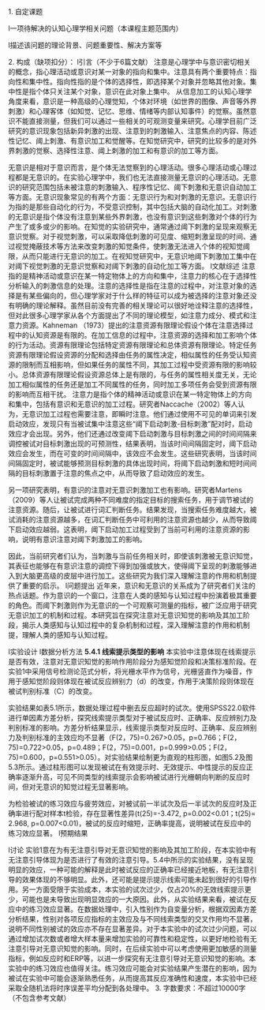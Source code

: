 1. 自定课题  

l一项待解决的认知心理学相关问题（本课程主题范围内）

l描述该问题的理论背景、问题重要性、解决方案等

2. 构成（缺项扣分）：
l引言（不少于6篇文献）
注意是心理学中与意识密切相关的概念，指心理活动或意识对某一对象的指向和集中。注意具有两个重要特点：指向性和集中性。指向性指的是个体的选择性，即选择某个对象并忽略其他对象。集中性是指个体只关注某个对象，意识在此对象上集中。
从信息加工的认知心理学角度来看，意识是一种高级的心理觉知，个体对环境（如世界的图像、声音等外界刺激）和心理客体（如知觉、记忆、思维、情绪等内部认知事件）的觉察。虽然意识不能直接测量，但我们可以通过一些相关的可观测变量来研究。心理学目前广泛研究的意识现象包括新异刺激的出现、注意到的刺激输入、注意焦点的内容、陈述性记忆、阈上刺激、有意识加工和觉醒等。在知觉研究中，研究的比较多的是对外界刺激的觉察、选择性注意、阈上刺激的加工和有意识的加工等方面。

无意识是相对于意识而言，是个体无法觉察到的心理活动。很多心理活动或心理过程都是无意识的。在实验心理学中，我们也无法直接测量无意识的心理活动。无意识的研究范围包括未被注意的刺激输入、程序性记忆、阈下刺激和无意识自动加工等方面。无意识现象常见的有两个方面：无意识行为和对刺激的无意识。无意识行为指的是那些自动化的行为，不受意识控制，其中包括大脑的自动化加工。对刺激的无意识是指个体没有注意到某些外界刺激，也没有意识到这些刺激对个体的行为产生了或多或少的影响。在知觉的实验研究中，通常通过阈下刺激的呈现来观察无意识觉察。对于视觉刺激，可以采取降低刺激的可见度、缩短刺激呈现的时间、通过视觉掩蔽技术等方法来改变刺激的知觉条件，使刺激无法进入个体的视知觉阈限，从而只能进行无意识的加工。在视知觉研究中，无意识地阈下刺激加工集中在对阈下视觉刺激的无意识觉察和对阈下刺激的自动化加工等方面。
l文献综述
注意指的是精神活动或意识在某一特定物体上的方向和集中，注意力的核心在于选择性分析输入的刺激信息的处理。注意的选择性是指在注意的过程中，对注意对象的选择是有某些偏向的，但心理学家对于什么样的特征可以成为被选择的注意对象还没有明确的理论解释。虽然目前没有完善的相关理论可以很好地诠释注意的选择性，但对此很多心理学家从各个方面提出了不同的理论模型，如注意力成分、模式和注意力资源。Kahneman （1973）提出的注意资源有限理论假设个体在注意选择过程中的认知资源是有限的。在加工信息的过程中，注意资源的选择和加工影响个体的行为活动。资源有限理论包括特定资源有限理论和总体资源有限理论。特定任务资源有限理论假设资源的分配和选择由任务的属性决定，相似属性的任务受认知资源的限制而互相影响，但如果任务的属性不同，其加工过程中受资源有限的影响较小。总体资源有限理论假设资源总体上是有限的，与任务的属性相关度无关，无论加工相似属性的任务还是加工不同属性的任务，同时加工多项任务会受到资源有限的影响而互相干扰。
注意力是指个体的精神活动或意识在某一特定物体上的方向和集中，包括有意识和无意识的加工过程。研究者Naccache（2002）等人认为，无意识加工过程也需要注意，即瞬时注意。他们通过使用不可见的单词来引发启动效应，发现只有当被试集中注意这些“阈下启动刺激-目标刺激”配对时，启动效应才会出现。另外，他们还通过改变阈下启动刺激与目标刺激之间的时间间隔来调控被试对目标刺激出现的可预测性，结果表明，当该时间间隔固定时，阈下启动效应会发生，而在可变的时间间隔中，该效应不会发生。这些研究表明，当该时间间隔固定时，被试能够预测目标刺激的具体出现时间，将阈下启动刺激和短时间间隔的目标刺激置于注意的焦点之中，从而导致了启动效应的发生。

另一项研究表明，有意识的注意对无意识刺激加工也有影响。研究者Martens（2009）等人让被试完成两种不同难度的指定目标的搜索任务，用于调节被试的注意资源。随后，让被试进行词汇判断任务。结果发现，当搜索任务难度越大，被试消耗的注意资源越多，在词汇判断任务中可利用的注意资源也越少，从而导致阈下启动效应越弱。这表明，阈下启动加工过程受到了当前可利用的注意资源的影响，说明有意识注意对阈下刺激加工的影响。

因此，当前研究者们认为，当刺激与当前任务相关时，即使该刺激被无意识知觉，其表征也能够在有意识注意的调控下得到加强或放大，使得阈下呈现的刺激能够进入到大脑更高级的皮层中进行加工。这些研究为我们深入理解注意的作用和机制提供了重要的启示。
l问题提出
近年来，意识和无意识的关系成为了研究者们关注的热点话题。作为意识的一个窗口，注意在人类的感知与认知过程中扮演着极其重要的角色。而阈下刺激则作为无意识的一个可观察可测量的指标，被广泛应用于研究无意识加工的机制和过程。本研究旨在探究注意对无意识知觉的影响及其加工阶段，揭示人类感知与认知过程中的复杂机制和过程，深入理解注意的作用和机制提，理解人类的感知与认知过程。

l实验设计
l数据分析方法
**5.4.1** **线索提示类型的影响**
本实验中注意体现在线索提示是否有效，注意对无意识知觉的影响作用阶段分为感知觉阶段和决策标准阶段。在实验1中采用信号检测论范式分析，将光栅水平作为信号，光栅竖直作为噪音，作用于感知觉阶段则体现在被试反应辨别力（d）的改变，作用于决策阶段则体现在被试判别标准（C）的改变。

实验结果如表5.1所示，数据处理过程中删去反应超时的试次。使用SPSS22.0软件进行单因素方差分析，探究线索提示类型对于被试反应时、正确率、反应辨别力及判别标准的影响。方差分析结果显示，线索提示类型对反应时、正确率、反应辨别力及判别标准的主效应均不显著（F(2，75)=0.267>0.05，p=0.766；F(2，75)=0.722>0.05，p=0.489；F(2，75)=0.001，p=0.999>0.05；F(2，75)=0.600，p=0.551>0.05）。对实验结果绘制更为直观的柱形图，如图5.2及图5.3所示。通过柱形图可以发现被试在有效提示时、无效提示、中性提示的反应正确率逐渐升高，可见不同类型的线索提示会影响被试进行光栅朝向判断的反应时间，但对无意识的知觉过程无显著影响。

为检验被试的练习效应与疲劳效应，对被试前一半试次及后一半试次的反应时及正确率进行配对样本t检验，存在显著性差异(t(25)=-3.472, p=0.002<0.01；t(25)= 2.968, p=0.007<0.01)，被试的反应时缩短，正确率提高，说明被试在反应中的练习效应显著。
l预期结果

l讨论
实验1意在为有无注意引导对无意识知觉的影响及其加工阶段，在本实验中有无注意引导体现为是否进行了有效的注意引导。5.4中所示的实验结果，没有呈现明显的效应，一种可能的解释是此时被试反应的正确率已经接近地板，有无注意引导的效果体现的不够明显。此外，还可能是提示提示线索可能未起到很好的引导作用。另一方面受限于实验成本，本实验的试次过少，仅占20%的无效线索提示更少，可能也是未导致出现明显效应的一大原因。此外，从实验结果来看，被试在反应中的练习效应显著。在数据处理中，引入性别作为自变量分析，根据双因素方差分析结果，性别对各项反应指标的主效应及与不同线索类型的交叉作用均不显著，说明不同性别被试的效应亦不存在显著差异。对于本实验中的试次过少问题，可以通过增加试次数或者增大样本量来增加实验的可靠性和稳定性，以更好地检验有无注意引导对无意识知觉的影响。同时，在后续实验中可以考虑使用更加敏感的测量指标，例如反应时和ERP等，以进一步探究有无注意引导对无意识知觉的影响。本实验中的练习效应也值得关注。练习效应可能会对实验结果产生潜在的影响，因为被试在实验中可能会逐渐熟悉任务，从而提高其反应准确性和速度，本实验中已经采取全随机法将时序误差平均分配到各处理中。
3. 字数要求：不超过10000字 （不包含参考文献）